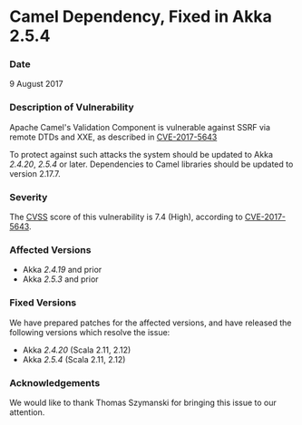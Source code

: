 # Camel Dependency, Fixed in Akka 2.5.4

### Date

9 August 2017

### Description of Vulnerability

Apache Camel's Validation Component is vulnerable against SSRF via remote DTDs and XXE, as described in [CVE-2017-5643](https://nvd.nist.gov/vuln/detail/CVE-2017-5643)

To protect against such attacks the system should be updated to Akka *2.4.20*, *2.5.4* or later. Dependencies to Camel libraries should be updated to version 2.17.7.

### Severity

The [CVSS](https://en.wikipedia.org/wiki/CVSS) score of this vulnerability is 7.4 (High), according to [CVE-2017-5643](https://nvd.nist.gov/vuln/detail/CVE-2017-5643).

### Affected Versions

 * Akka *2.4.19* and prior
 * Akka *2.5.3* and prior

### Fixed Versions

We have prepared patches for the affected versions, and have released the following versions which resolve the issue: 

 * Akka *2.4.20* (Scala 2.11, 2.12)
 * Akka *2.5.4* (Scala 2.11, 2.12)

### Acknowledgements

We would like to thank Thomas Szymanski for bringing this issue to our attention.
